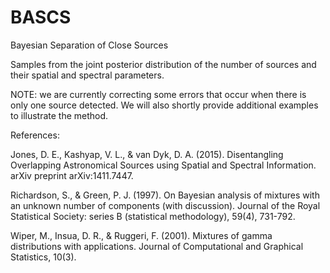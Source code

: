 # BASCS

Bayesian Separation of Close Sources

Samples from the joint posterior distribution of the number of sources and their spatial and spectral parameters.

NOTE: we are currently correcting some errors that occur when there is only one source detected. We will also shortly provide additional examples to illustrate the method. 

References: 

Jones, D. E., Kashyap, V. L., & van Dyk, D. A. (2015). Disentangling Overlapping Astronomical Sources using Spatial and Spectral Information. arXiv preprint arXiv:1411.7447.

Richardson, S., & Green, P. J. (1997). On Bayesian analysis of mixtures with an unknown number of components (with discussion). Journal of the Royal Statistical Society: series B (statistical methodology), 59(4), 731-792.

Wiper, M., Insua, D. R., & Ruggeri, F. (2001). Mixtures of gamma distributions with applications. Journal of Computational and Graphical Statistics, 10(3).
